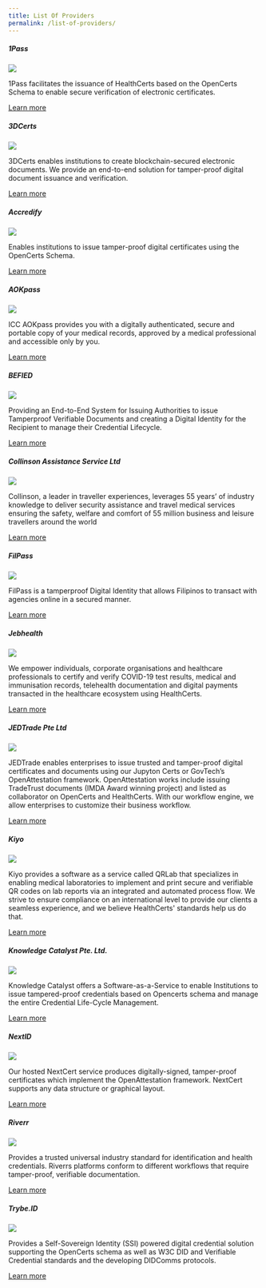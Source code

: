 ```yaml
---
title: List Of Providers
permalink: /list-of-providers/
---
```

 

<div class="providers-container">

<div class="card">
<h5>1Pass</h5>
<img src="/images/1pass_logo.png" class="logo">
<p>1Pass facilitates the issuance of HealthCerts based on the OpenCerts Schema to enable secure verification of electronic certificates.</p>
<a href="https://1pass.tubalt.com/" target="_blank" class="learn-more">Learn more</a>
</div>

<div class="card">
<h5>3DCerts</h5>
<img src="/images/3DCerts_logo.svg" class="logo">
<p>3DCerts enables institutions to create blockchain-secured electronic documents. We provide an end-to-end solution for tamper-proof digital document issuance and verification.</p>
<a href="https://www.3dcerts.sg/" target="_blank" class="learn-more">Learn more</a>
</div>

<div class="card">
<h5>Accredify</h5>
<img src="/images/ACCREDIFY_logo.png" class="logo">
<p>Enables institutions to issue tamper-proof digital certificates using the OpenCerts Schema.</p>
<a href="https://www.accredify.io/" target="_blank" class="learn-more">Learn more</a>
</div>

<div class="card">
<h5>AOKpass</h5>
<img src="/images/aokpass_logo.svg" class="logo">
<p>ICC AOKpass provides you with a digitally authenticated, secure and portable copy of your medical records, approved by a medical professional and accessible only by you.
</p>
<a href="https://www.aokpass.com/" target="_blank" class="learn-more">Learn more</a>
</div>
 
 <div class="card">
<h5>BEFIED</h5>
<img src="/images/BEFIED_logo.png" class="logo">
<p>Providing an End-to-End System for Issuing Authorities to issue Tamperproof Verifiable Documents and creating a Digital Identity for the Recipient to manage their Credential Lifecycle.</p>
<a href="https://befied.com/" target="_blank" class="learn-more">Learn more</a>
</div>

<div class="card">
<h5>Collinson Assistance Service Ltd</h5>
<img src="/images/Collinson_EN_Logo.png" class="logo">
<p>Collinson, a leader in traveller experiences, leverages 55 years’ of industry knowledge to deliver security assistance and travel medical services ensuring the safety, welfare and comfort of 55 million business and leisure travellers around the world</p>
<a href="https://apac.collinsonassistance.com/" target="_blank" class="learn-more">Learn more</a>
</div>
 
<div class="card">
<h5>FilPass</h5>
<img src="/images/FILPASS_logo.jpg" class="logo">
<p>FilPass is a tamperproof Digital Identity that allows Filipinos to transact with agencies online in a secured manner.</p>
<a href="https://filpass.ph/" target="_blank" class="learn-more">Learn more</a>
</div> 

<div class="card">
<h5>Jebhealth</h5>
<img src="/images/jebhealth_logo.png" class="logo">
<p>We empower individuals, corporate organisations and healthcare professionals to certify and verify COVID-19 test results, medical and immunisation records, telehealth documentation and digital payments transacted in the healthcare ecosystem using HealthCerts.</p>
<a href="https://jebhealth.com" target="_blank" class="learn-more">Learn more</a>
</div>

<div class="card">
<h5>JEDTrade Pte Ltd</h5>
<img src="/images/jedtrade_logo.png" class="logo">
<p>JEDTrade enables enterprises to issue trusted and tamper-proof digital certificates and documents using our Jupyton Certs or GovTech’s OpenAttestation framework. OpenAttestation works include issuing TradeTrust documents (IMDA Award winning project) and listed as collaborator on OpenCerts and HealthCerts. With our workflow engine, we allow enterprises to customize their business workflow.</p>
<a href="https://www.jedtrade.com" target="_blank" class="learn-more">Learn more</a>
</div>
 
<div class="card">
<h5>Kiyo</h5>
<img src="/images/kiyo_logo.png" class="logo">
<p>Kiyo provides a software as a service called QRLab that specializes in enabling medical laboratories to implement and print secure and verifiable QR codes on lab reports via an integrated and automated process flow. We strive to ensure compliance on an international level to provide our clients a seamless experience, and we believe HealthCerts' standards help us do that.</p>
<a href="https://kiyo.my/" target="_blank" class="learn-more">Learn more</a>
</div>
 
<div class="card">
<h5>Knowledge Catalyst Pte. Ltd.</h5>
<img src="/images/KC_logo.png" class="logo">
<p>Knowledge Catalyst offers a Software-as-a-Service to enable Institutions to issue tampered-proof credentials based on Opencerts schema and manage the entire Credential Life-Cycle Management.</p>
<a href="https://www.knowledgecatalyst.io/" target="_blank" class="learn-more">Learn more</a>
</div>

<div class="card">
<h5>NextID</h5>
<img src="/images/NEXTID_logo.png" class="logo">
<p>Our hosted NextCert service produces digitally-signed, tamper-proof certificates which implement the OpenAttestation framework. NextCert supports any data structure or graphical layout.</p>
<a href="https://nextid.com/" target="_blank" class="learn-more">Learn more</a>
</div>

<div class="card">
<h5>Riverr</h5>
<img src="/images/RIVERR_logo.png" class="logo">
<p>Provides a trusted universal industry standard for identification and health credentials. Riverrs platforms conform to different workflows that require tamper-proof, verifiable documentation.</p>
<a href="https://riverr.ai/" target="_blank" class="learn-more">Learn more</a>
</div>

<div class="card">
<h5>Trybe.ID</h5>
<img src="/images/TRYBEID_logo.png" class="logo">
<p>Provides a Self-Sovereign Identity (SSI) powered digital credential solution supporting the OpenCerts schema as well as W3C DID and Verifiable Credential standards and the developing DIDComms protocols.</p>
<a href="https://trybe.id/" target="_blank" class="learn-more">Learn more</a>
</div>

</div>
